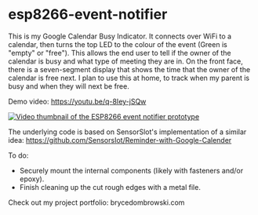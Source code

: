 # esp8266-event-notifier
This is my Google Calendar Busy Indicator. It connects over WiFi to a calendar, then turns the top LED to the colour of the event (Green is "empty" or "free"). This allows the end user to tell if the owner of the calendar is busy and what type of meeting they are in. 
On the front face, there is a seven-segment display that shows the time that the owner of the calendar is free next. 
I plan to use this at home, to track when my parent is busy and when they will next be free.

Demo video: https://youtu.be/q-8Iey-jSQw

[![Video thumbnail of the ESP8266 event notifier prototype](https://img.youtube.com/vi/q-8Iey-jSQw/0.jpg)](https://www.youtube.com/watch?v=q-8Iey-jSQw)

The underlying code is based on SensorSlot's implementation of a similar idea: https://github.com/SensorsIot/Reminder-with-Google-Calender

To do:
- Securely mount the internal components (likely with fasteners and/or epoxy).
- Finish cleaning up the cut rough edges with a metal file.

Check out my project portfolio: brycedombrowski.com
